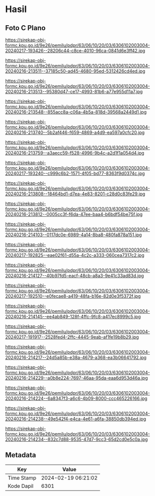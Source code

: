 # Hasil

## Foto C Plano

https://sirekap-obj-formc.kpu.go.id/9e26/pemilu/pdpr/63/06/10/20/03/6306102003004-20240217-193426--28206c44-c8ce-4010-96ca-0841d6e3ff42.jpg

https://sirekap-obj-formc.kpu.go.id/9e26/pemilu/pdpr/63/06/10/20/03/6306102003004-20240216-213511--37185c50-ad45-4680-95ed-5312426cd4ed.jpg

https://sirekap-obj-formc.kpu.go.id/9e26/pemilu/pdpr/63/06/10/20/03/6306102003004-20240216-213513--95380d47-ce17-4993-81b6-a77e955d11a7.jpg

https://sirekap-obj-formc.kpu.go.id/9e26/pemilu/pdpr/63/06/10/20/03/6306102003004-20240216-213548--855acc8a-c06a-4b5a-818d-39568a2449d1.jpg

https://sirekap-obj-formc.kpu.go.id/9e26/pemilu/pdpr/63/06/10/20/03/6306102003004-20240216-213740--5b2af446-f659-4869-a4d9-ea597a0cfc20.jpg

https://sirekap-obj-formc.kpu.go.id/9e26/pemilu/pdpr/63/06/10/20/03/6306102003004-20240216-213759--a3aecc59-f528-4996-9b4c-a2d1f1a054d4.jpg

https://sirekap-obj-formc.kpu.go.id/9e26/pemilu/pdpr/63/06/10/20/03/6306102003004-20240217-193240--c999c6b2-1571-4f05-bd77-8363f9d0374c.jpg

https://sirekap-obj-formc.kpu.go.id/9e26/pemilu/pdpr/63/06/10/20/03/6306102003004-20240216-213808--18464bd1-d7ea-4e83-8201-c28d0c83fe29.jpg

https://sirekap-obj-formc.kpu.go.id/9e26/pemilu/pdpr/63/06/10/20/03/6306102003004-20240216-213812--0005cc3f-f6da-47ee-baa4-b6bdf54be75f.jpg

https://sirekap-obj-formc.kpu.go.id/9e26/pemilu/pdpr/63/06/10/20/03/6306102003004-20240216-214103--0117dc0e-6989-4a14-8ba8-480fa878a151.jpg

https://sirekap-obj-formc.kpu.go.id/9e26/pemilu/pdpr/63/06/10/20/03/6306102003004-20240217-192825--eae02f61-d55a-4c2c-a333-060cea7317c2.jpg

https://sirekap-obj-formc.kpu.go.id/9e26/pemilu/pdpr/63/06/10/20/03/6306102003004-20240216-214127--40b97fd5-eacf-48cb-a8a3-9e41c33ad83d.jpg

https://sirekap-obj-formc.kpu.go.id/9e26/pemilu/pdpr/63/06/10/20/03/6306102003004-20240217-192510--e0fecae8-a419-48fa-b16e-82d0e3f5372f.jpg

https://sirekap-obj-formc.kpu.go.id/9e26/pemilu/pdpr/63/06/10/20/03/6306102003004-20240216-214145--ee4ab849-128f-4ffc-9fc8-a417ec8999c5.jpg

https://sirekap-obj-formc.kpu.go.id/9e26/pemilu/pdpr/63/06/10/20/03/6306102003004-20240217-191917--2528fed4-2ffc-4445-9eab-af1fe19b8b29.jpg

https://sirekap-obj-formc.kpu.go.id/9e26/pemilu/pdpr/63/06/10/20/03/6306102003004-20240216-214217--24d5a85b-e38a-4679-a368-ea3b06641792.jpg

https://sirekap-obj-formc.kpu.go.id/9e26/pemilu/pdpr/63/06/10/20/03/6306102003004-20240216-214229--a0b8e224-7697-46aa-95da-eaa6d953d46a.jpg

https://sirekap-obj-formc.kpu.go.id/9e26/pemilu/pdpr/63/06/10/20/03/6306102003004-20240216-214224--6a8347f3-a6c6-4b09-8000-ccc465226166.jpg

https://sirekap-obj-formc.kpu.go.id/9e26/pemilu/pdpr/63/06/10/20/03/6306102003004-20240216-214238--49e542f4-e4ca-4e61-a6fa-38850db394ed.jpg

https://sirekap-obj-formc.kpu.go.id/9e26/pemilu/pdpr/63/06/10/20/03/6306102003004-20240216-214234--832c7d88-9535-47d7-9cc3-65d2cd0e5c0a.jpg


## Metadata

| Key        | Value               |
| ---------- | ------------------- |
| Time Stamp | 2024-02-19 06:21:02 |
| Kode Dapil | 6301                |



